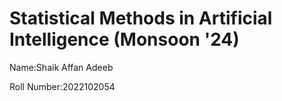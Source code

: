 # Statistical Methods in Artificial Intelligence (Monsoon '24)

Name:Shaik Affan Adeeb

Roll Number:2022102054

